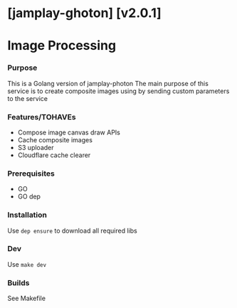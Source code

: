 # [jamplay-ghoton] [v2.0.1]

# Image Processing
### Purpose
 This is a Golang version of jamplay-photon
 The main purpose of this service is to create composite images using by sending custom parameters to the service

 ### Features/TOHAVEs
 - Compose image canvas draw APIs
 - Cache composite images
 - S3 uploader
 - Cloudflare cache clearer

### Prerequisites
- GO
- GO dep

### Installation
Use `dep ensure` to download all required libs

### Dev
Use `make dev`

### Builds
See Makefile